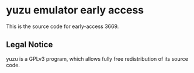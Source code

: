 yuzu emulator early access
=============

This is the source code for early-access 3669.

## Legal Notice

yuzu is a GPLv3 program, which allows fully free redistribution of its source code.